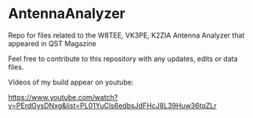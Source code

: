 # AntennaAnalyzer
Repo for files related to the W8TEE, VK3PE, K2ZIA Antenna Analyzer that appeared in QST Magazine

Feel free to contribute to this repository with any updates, edits or data files.

Videos of my build appear on youtube:

https://www.youtube.com/watch?v=PErdGysDNxg&list=PL01YuCls6edbsJdFHcJ8L39Huw36tqZLr
